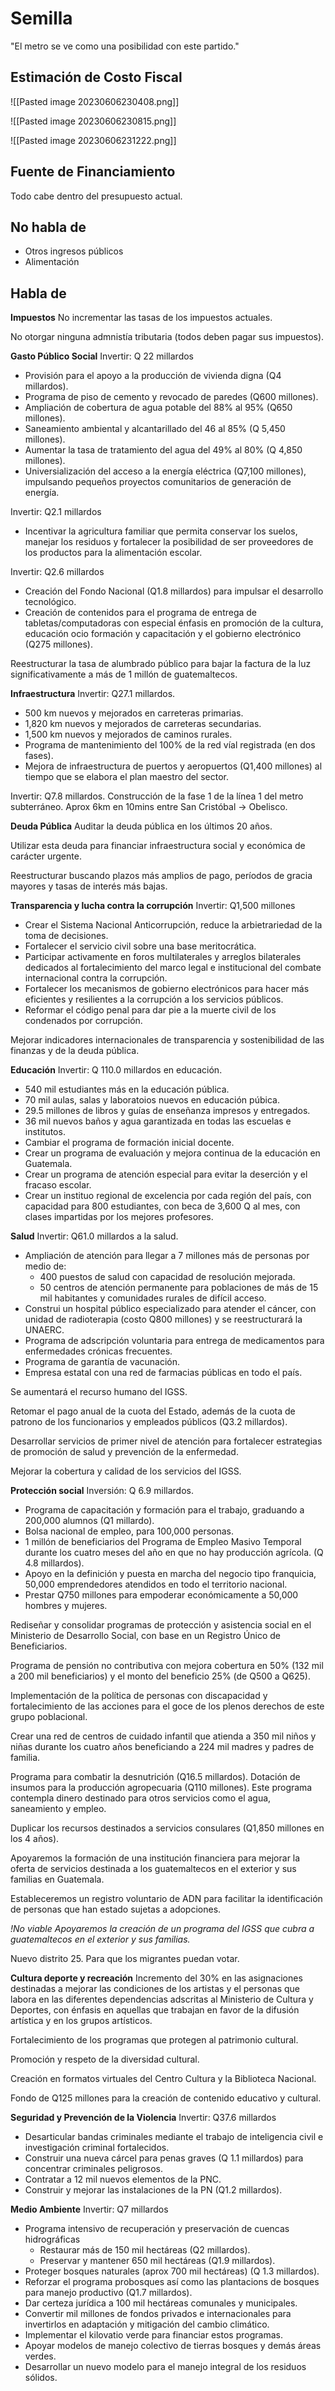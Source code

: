 # Semilla
"El metro se ve como una posibilidad con este partido."

## Estimación de Costo Fiscal
![[Pasted image 20230606230408.png]]

![[Pasted image 20230606230815.png]]

![[Pasted image 20230606231222.png]]

## Fuente de Financiamiento
Todo cabe dentro del presupuesto actual.

## No habla de
* Otros ingresos públicos
* Alimentación

## Habla de
**Impuestos**
No incrementar las tasas de los impuestos actuales.

No otorgar ninguna admnistía tributaria (todos deben pagar sus impuestos).

**Gasto Público Social**
Invertir: Q 22 millardos
* Provisión para el apoyo a la producción de vivienda digna (Q4 millardos).
* Programa de piso de cemento y revocado de paredes (Q600 millones).
* Ampliación de cobertura de agua potable del 88% al 95% (Q650 millones).
* Saneamiento ambiental y alcantarillado del 46 al 85% (Q 5,450 millones).
* Aumentar la tasa de tratamiento del agua del 49% al 80% (Q 4,850 millones).
* Universialización del acceso a la energía eléctrica (Q7,100 millones), impulsando pequeños proyectos comunitarios de generación de energía.

Invertir: Q2.1 millardos
* Incentivar la agricultura familiar que permita conservar los suelos, manejar los residuos y fortalecer la posibilidad de ser proveedores de los productos para la alimentación escolar.

Invertir: Q2.6 millardos
* Creación del Fondo Nacional (Q1.8 millardos) para impulsar el desarrollo tecnológico.
* Creación de contenidos para el programa de entrega de tabletas/computadoras con especial énfasis en promoción de la cultura, educación ocio formación y capacitación y el gobierno electrónico (Q275 millones).

Reestructurar la tasa de alumbrado público para bajar la factura de la luz significativamente a más de 1 millón de guatemaltecos.

**Infraestructura**
Invertir: Q27.1 millardos.
* 500 km nuevos y mejorados en carreteras primarias.
* 1,820 km nuevos y mejorados de carreteras secundarias.
* 1,500 km nuevos y mejorados de caminos rurales.
* Programa de mantenimiento del 100% de la red víal registrada (en dos fases).
* Mejora de infraestructura de puertos y aeropuertos (Q1,400 millones) al tiempo que se elabora el plan maestro del sector.

Invertir: Q7.8 millardos.
Construcción de la fase 1 de la línea 1 del metro subterráneo. Aprox 6km en 10mins entre San Cristóbal -> Obelisco.

**Deuda Pública**
Auditar la deuda pública en los últimos 20 años.

Utilizar esta deuda para financiar infraestructura social y económica de carácter urgente.

Reestructurar buscando plazos más amplios de pago, períodos de gracia mayores y tasas de interés más bajas.

**Transparencia y lucha contra la corrupción**
Invertir: Q1,500 millones
* Crear el Sistema Nacional Anticorrupción, reduce la arbietrariedad de la toma de decisiones.
* Fortalecer el servicio civil sobre una base meritocrática.
* Participar activamente en foros multilaterales y arreglos bilaterales dedicados al fortalecimiento del marco legal e institucional del combate internacional contra la corrupción.
* Fortalecer los mecanismos de gobierno electrónicos para hacer más eficientes y resilientes a la corrupción a los servicios públicos.
* Reformar el código penal para dar pie a la muerte civil de los condenados por corrupción.

Mejorar indicadores internacionales de transparencia y sostenibilidad de las finanzas y de la deuda pública.

**Educación**
Invertir: Q 110.0 millardos en educación.
* 540 mil estudiantes más en la educación pública.
* 70 mil aulas, salas y laboratoios nuevos en educación púbica.
* 29.5 millones de libros y guías de enseñanza impresos y entregados.
* 36 mil nuevos baños y agua garantizada en todas las escuelas e institutos.
* Cambiar el programa de formación inicial docente.
* Crear un programa de evaluación y mejora continua de la educación en Guatemala.
* Crear un programa de atención especial para evitar la deserción y el fracaso escolar.
* Crear un instituo regional de excelencia por cada región del país, con capacidad para 800 estudiantes, con beca de 3,600 Q al mes, con clases impartidas por los mejores profesores.

**Salud**
Invertir: Q61.0 millardos a la salud.
* Ampliación de atención para llegar a 7 millones más de personas por medio de:
	* 400 puestos de salud con capacidad de resolución mejorada.
	* 50 centros de atención permanente para poblaciones de más de 15 mil habitantes y comunidades rurales de difícil acceso.
* Construi un hospital público especializado para atender el cáncer, con unidad de radioterapia (costo Q800 millones) y se reestructurará la UNAERC.
* Programa de adscripción voluntaria para entrega de medicamentos para enfermedades crónicas frecuentes.
* Programa de garantía de vacunación.
* Empresa estatal con una red de farmacias públicas en todo el país.

Se aumentará el recurso humano del IGSS.

Retomar el pago anual de la cuota del Estado, además de la cuota de patrono de los funcionarios y empleados públicos (Q3.2 millardos).

Desarrollar servicios de primer nivel de atención para fortalecer estrategias de promoción de salud y prevención de la enfermedad.

Mejorar la cobertura y calidad de los servicios del IGSS.

**Protección social**
Inversión: Q 6.9 millardos.
* Programa de capacitación y formación para el trabajo, graduando a 200,000 alumnos (Q1 millardo).
* Bolsa nacional de empleo, para 100,000 personas.
* 1 millón de beneficiarios del Programa de Empleo Masivo Temporal durante los cuatro meses del año en que no hay producción agrícola. (Q 4.8 millardos).
* Apoyo en la definición y puesta en marcha del negocio tipo franquicia, 50,000 emprendedores atendidos en todo el territorio nacional.
* Prestar Q750 millones para empoderar económicamente a 50,000 hombres y mujeres.

Rediseñar y consolidar programas de protección y asistencia social en el Ministerio de Desarrollo Social, con base en un Registro Único de Beneficiarios.

Programa de pensión no contributiva con mejora cobertura en 50% (132 mil a 200 mil beneficiarios) y el monto del beneficio 25% (de Q500 a Q625).

Implementación de la política de personas con discapacidad y fortalecimiento de las acciones para el goce de los plenos derechos de este grupo poblacional.

Crear una red de centros de cuidado infantil que atienda a 350 mil niños y niñas durante los cuatro años beneficiando a 224 mil madres y padres de familia.

Programa para combatir la desnutrición (Q16.5 millardos). Dotación de insumos para la producción agropecuaria (Q110 millones). Este programa contempla dinero destinado para otros servicios como el agua, saneamiento y empleo.

Duplicar los recursos destinados a servicios consulares (Q1,850 millones en los 4 años).

Apoyaremos la formación de una institución financiera para mejorar la oferta de servicios destinada a los guatemaltecos en el exterior y sus familias en Guatemala.

Estableceremos un registro voluntario de ADN para facilitar la identificación de personas que han estado sujetas a adopciones.

*!No viable
Apoyaremos la creación de un programa del IGSS que cubra a guatemaltecos en el exterior y sus familias.*

Nuevo distrito 25. Para que los migrantes puedan votar.

**Cultura deporte y recreación**
Incremento del 30%  en las asignaciones destinadas a mejorar las condiciones de los artistas y el personas que labora en las diferentes dependencias adscritas al Ministerio de Cultura y Deportes, con énfasis en aquellas que trabajan en favor de la difusión artística y en los grupos artísticos.

Fortalecimiento de los programas que protegen al patrimonio cultural.

Promoción y respeto de la diversidad cultural.

Creación en formatos virtuales del Centro Cultura y la Biblioteca Nacional.

Fondo de Q125 millones para la creación de contenido educativo y cultural.

**Seguridad y Prevención de la Violencia**
Invertir: Q37.6 millardos
* Desarticular bandas criminales mediante el trabajo de inteligencia civil e investigación criminal fortalecidos.
* Construir una nueva cárcel para penas graves (Q 1.1 millardos) para concentrar criminales peligrosos.
* Contratar a 12 mil nuevos elementos de la PNC.
* Construir y mejorar las instalaciones de la PN (Q1.2 millardos).

**Medio Ambiente**
Invertir: Q7 millardos
* Programa intensivo de recuperación y preservación de cuencas hidrográficas
	* Restaurar más de 150 mil hectáreas (Q2 millardos).
	* Preservar y mantener 650 mil hectáreas (Q1.9 millardos).
* Proteger bosques naturales (aprox 700 mil hectáreas) (Q 1.3 millardos).
* Reforzar el programa probosques así como las plantacions de bosques para manejo productivo (Q1.7 millardos).
* Dar certeza jurídica a 100 mil hectáreas comunales y municipales.
* Convertir mil millones de fondos privados e internacionales para invertirlos en adaptación y mitigación del cambio climático.
* Implementar el kilovatio verde para financiar estos programas.
* Apoyar modelos de manejo colectivo de tierras bosques y demás áreas verdes.
* Desarrollar un nuevo modelo para el manejo integral de los residuos sólidos.
